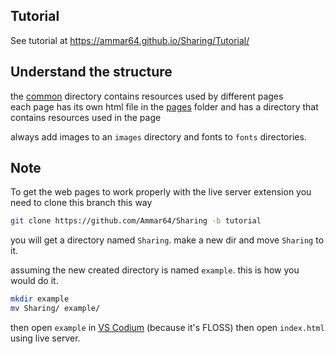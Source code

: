 Tutorial
-----------
See tutorial at https://ammar64.github.io/Sharing/Tutorial/

Understand the structure
-----------

the [common](Tutorial/common) directory contains resources used by different pages<br>
each page has its own html file in the [pages](Tutorial/pages) folder and has a directory that contains resources used in the page

always add images to an `images` directory and fonts to `fonts` directories.<br>

Note
----------

To get the web pages to work properly with the live server extension you need to clone this branch this way
```bash
git clone https://github.com/Ammar64/Sharing -b tutorial
```
you will get a directory named `Sharing`.
make a new dir and move `Sharing` to it.

assuming the new created directory is named `example`.
this is how you would do it.

```bash
mkdir example
mv Sharing/ example/
```

then open `example` in [VS Codium](https://vscodium.com/) (because it's FLOSS) then open `index.html` using live server.
